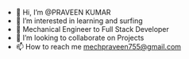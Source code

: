 - 👋 Hi, I’m @PRAVEEN KUMAR 
- 👀 I’m interested in learning and surfing
- 🌱 Mechanical Engineer to Full Stack Developer
- 💞️ I’m looking to collaborate on Projects
- 📫 How to reach me mechpraveen755@gmail.com

<!---
Praveen-43/Praveen-43 is a ✨ special ✨ repository because its `README.md` (this file) appears on your GitHub profile.
You can click the Preview link to take a look at your changes.
--->
